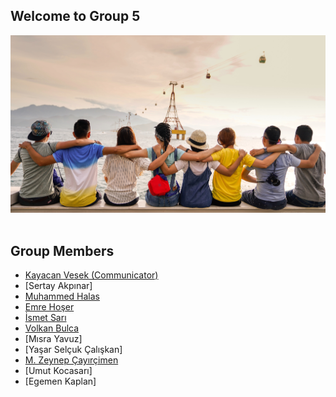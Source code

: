 ## Welcome to Group 5
![](https://github.com/sarismet/personal-html-website/blob/master/project-ibabe/personal/group5.jpg)
<br></br>
## Group Members
* [Kayacan Vesek (Communicator)](https://github.com/bounswe/bounswe2020group5/wiki/Kayacan-Vesek)
* [Sertay Akpınar]
* [Muhammed Halas](https://github.com/bounswe/bounswe2020group5/wiki/Muhammed-Halas)
* [Emre Hoşer](https://github.com/bounswe/bounswe2020group5/wiki/Emre-Hoser)
* [İsmet Sarı](https://github.com/bounswe/bounswe2020group5/wiki/sarismet)
* [Volkan Bulca](https://github.com/bounswe/bounswe2020group5/wiki/Volkan-Bulca)
* [Mısra Yavuz]
* [Yaşar Selçuk Çalışkan]
* [M. Zeynep Çayırçimen](https://github.com/bounswe/bounswe2020group5/wiki/M.-Zeynep-%C3%87ay%C4%B1r%C3%A7imen)
* [Umut Kocasarı]
* [Egemen Kaplan]
